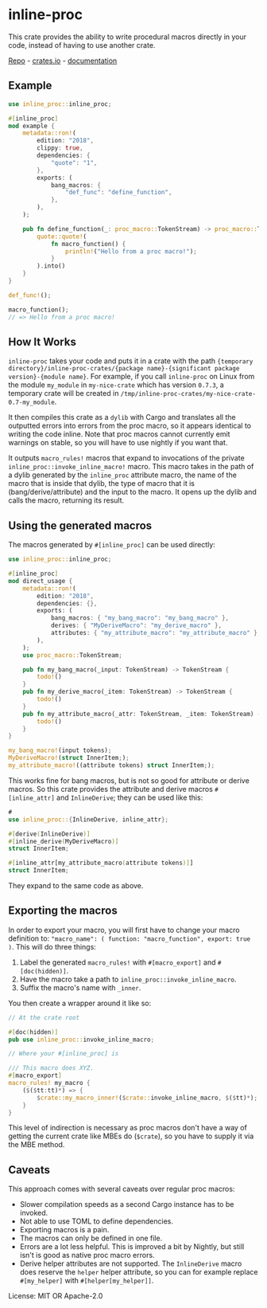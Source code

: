 # inline-proc

This crate provides the ability to write procedural macros directly in your code, instead of
having to use another crate.

[Repo](https://github.com/KaiJewson/inline-proc) - [crates.io](https://crates.io/crates/inline-proc) - [documentation](https://docs.rs/inline-proc)

## Example
```rust
use inline_proc::inline_proc;

#[inline_proc]
mod example {
    metadata::ron!(
        edition: "2018",
        clippy: true,
        dependencies: {
            "quote": "1",
        },
        exports: (
            bang_macros: {
                "def_func": "define_function",
            },
        ),
    );

    pub fn define_function(_: proc_macro::TokenStream) -> proc_macro::TokenStream {
        quote::quote!(
            fn macro_function() {
                println!("Hello from a proc macro!");
            }
        ).into()
    }
}

def_func!();

macro_function();
// => Hello from a proc macro!
```

## How It Works

`inline-proc` takes your code and puts it in a crate with the path
`{temporary directory}/inline-proc-crates/{package name}-{significant package version}-{module name}`.
For example, if you call `inline-proc` on Linux from the module `my_module` in `my-nice-crate`
which has version `0.7.3`, a temporary crate will be created in
`/tmp/inline-proc-crates/my-nice-crate-0.7-my_module`.

It then compiles this crate as a `dylib` with Cargo and translates all the outputted errors into
errors from the proc macro, so it appears identical to writing the code inline. Note that proc
macros cannot currently emit warnings on stable, so you will have to use nightly if you want
that.

It outputs `macro_rules!` macros that expand to invocations of the private
`inline_proc::invoke_inline_macro!` macro. This macro takes in the path of a dylib generated by
the `inline_proc` attribute macro, the name of the macro that is inside that dylib, the type of
macro that it is (bang/derive/attribute) and the input to the macro. It opens up the dylib and
calls the macro, returning its result.

## Using the generated macros

The macros generated by `#[inline_proc]` can be used directly:

```rust
use inline_proc::inline_proc;

#[inline_proc]
mod direct_usage {
    metadata::ron!(
        edition: "2018",
        dependencies: {},
        exports: (
            bang_macros: { "my_bang_macro": "my_bang_macro" },
            derives: { "MyDeriveMacro": "my_derive_macro" },
            attributes: { "my_attribute_macro": "my_attribute_macro" },
        ),
    );
    use proc_macro::TokenStream;

    pub fn my_bang_macro(_input: TokenStream) -> TokenStream {
        todo!()
    }
    pub fn my_derive_macro(_item: TokenStream) -> TokenStream {
        todo!()
    }
    pub fn my_attribute_macro(_attr: TokenStream, _item: TokenStream) -> TokenStream {
        todo!()
    }
}

my_bang_macro!(input tokens);
MyDeriveMacro!(struct InnerItem;);
my_attribute_macro!((attribute tokens) struct InnerItem;);
```

This works fine for bang macros, but is not so good for attribute or derive macros. So this
crate provides the attribute and derive macros `#[inline_attr]` and `InlineDerive`; they can be
used like this:

```rust
#
use inline_proc::{InlineDerive, inline_attr};

#[derive(InlineDerive)]
#[inline_derive(MyDeriveMacro)]
struct InnerItem;

#[inline_attr[my_attribute_macro(attribute tokens)]]
struct InnerItem;
```

They expand to the same code as above.

## Exporting the macros

In order to export your macro, you will first have to change your macro definition to:
`"macro_name": ( function: "macro_function", export: true )`. This will do three things:

1. Label the generated `macro_rules!` with `#[macro_export]` and `#[doc(hidden)]`.
1. Have the macro take a path to `inline_proc::invoke_inline_macro`.
1. Suffix the macro's name with `_inner`.

You then create a wrapper around it like so:

```rust
// At the crate root

#[doc(hidden)]
pub use inline_proc::invoke_inline_macro;

// Where your #[inline_proc] is

/// This macro does XYZ.
#[macro_export]
macro_rules! my_macro {
    ($($tt:tt)*) => {
        $crate::my_macro_inner!($crate::invoke_inline_macro, $($tt)*);
    }
}
```

This level of indirection is necessary as proc macros don't have a way of getting the current
crate like MBEs do (`$crate`), so you have to supply it via the MBE method.

## Caveats

This approach comes with several caveats over regular proc macros:
- Slower compilation speeds as a second Cargo instance has to be invoked.
- Not able to use TOML to define dependencies.
- Exporting macros is a pain.
- The macros can only be defined in one file.
- Errors are a lot less helpful. This is improved a bit by Nightly, but still isn't is good as
native proc macro errors.
- Derive helper attributes are not supported. The `InlineDerive` macro does reserve the `helper`
helper attribute, so you can for example replace `#[my_helper]` with `#[helper[my_helper]]`.

License: MIT OR Apache-2.0
